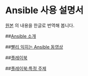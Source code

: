 # Ansible 사용 설명서

[원본](http://docs.ansible.com/ansible/index.html) 의 내용을 한글로 번역해 봅니다.

##[Ansible 소개](https://github.com/mcchae/ansible_doc_ko/blob/master/Asible%20소개.md)

##[빨리 익히는 Ansible 동영상](https://www.ansible.com/quick-start-video)

##[플레이북](https://github.com/mcchae/ansible_doc_ko/blob/master/플레이북.md)

##[플레이북:특정 주제](http://docs.ansible.com/ansible/playbooks_special_topics.html)

